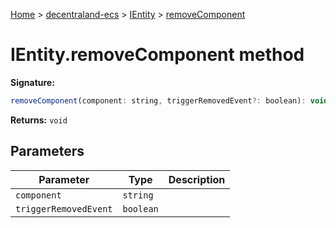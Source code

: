 [Home](./index) &gt; [decentraland-ecs](./decentraland-ecs.md) &gt; [IEntity](./decentraland-ecs.ientity.md) &gt; [removeComponent](./decentraland-ecs.ientity.removecomponent.md)

# IEntity.removeComponent method


**Signature:**
```javascript
removeComponent(component: string, triggerRemovedEvent?: boolean): void;
```
**Returns:** `void`

## Parameters

|  Parameter | Type | Description |
|  --- | --- | --- |
|  `component` | `string` |  |
|  `triggerRemovedEvent` | `boolean` |  |

